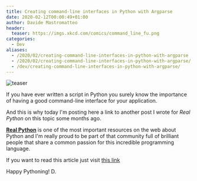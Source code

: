 ```yaml
---
title: Creating command-line interfaces in Python with Argparse
date: 2020-02-12T00:00:49+01:00
author: Davide Mastromatteo
header:
  teaser: https://imgs.xkcd.com/comics/command_line_fu.png
categories:
  - Dev
aliases:
  - /2020/02/creating-command-line-interfaces-in-python-with-argparse
  - /2020/02/creating-command-line-interfaces-in-python-with-argparse/
  - /dev/creating-command-line-interfaces-in-python-with-argparse/
---
```

![teaser](https://imgs.xkcd.com/comics/command_line_fu.png)

If you have ever written a script in Python you surely know the importance of having a good command-line interface for your application.

And this is why today I'm posting here a link to another post I wrote for *Real Python* on this topic some months ago.

**[Real Python](https://www.realpython.com)** is one of the most important resources on the web about Python and I'm really proud to be part of that community full of brilliant people that share a common passion for this incredible programming language.

If you want to read this article just visit [this link](https://realpython.com/command-line-interfaces-python-argparse/)

Happy Pythoning!
D.
